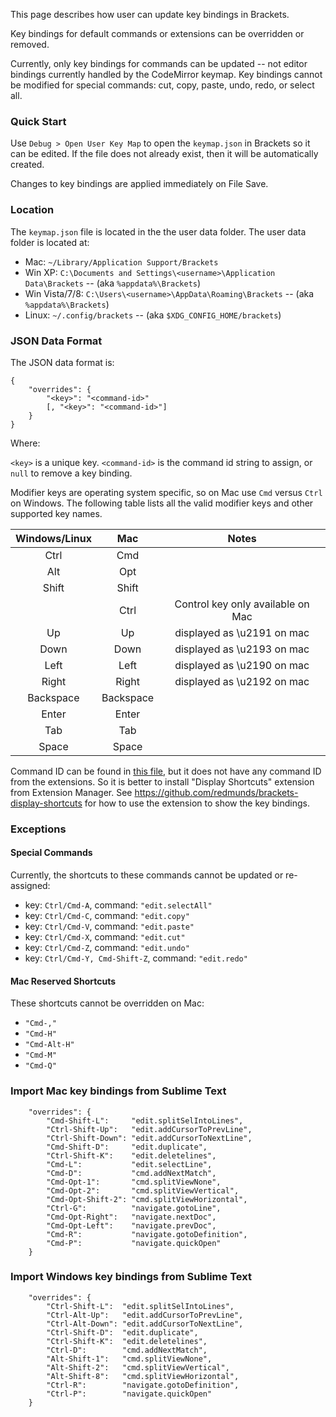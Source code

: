 This page describes how user can update key bindings in Brackets.

Key bindings for default commands or extensions can be overridden or removed.

Currently, only key bindings for commands can be updated -- not editor bindings currently handled by the CodeMirror keymap. Key bindings cannot be modified for special commands: cut, copy, paste, undo, redo, or select all.

### Quick Start
Use `Debug > Open User Key Map` to open the `keymap.json` in Brackets so it can be edited. If the file does not already exist, then it will be automatically created.

Changes to key bindings are applied immediately on File Save.

### Location
The `keymap.json` file is located in the the user data folder. The user data folder is located at:

* Mac: ```~/Library/Application Support/Brackets```
* Win XP: ```C:\Documents and Settings\<username>\Application Data\Brackets``` -- (aka ```%appdata%\Brackets```)
* Win Vista/7/8: ```C:\Users\<username>\AppData\Roaming\Brackets``` -- (aka ```%appdata%\Brackets```)
* Linux: ``~/.config/brackets`` -- (aka ```$XDG_CONFIG_HOME/brackets```)

### JSON Data Format

The JSON  data format is:

    {
        "overrides": {
            "<key>": "<command-id>"
            [, "<key>": "<command-id>"]
        }
    }

Where:

`<key>` is a unique key.
`<command-id>` is the command id string to assign, or `null` to remove a key binding.

Modifier keys are operating system specific, so on Mac use `Cmd` versus `Ctrl` on Windows. The following table lists all the valid modifier keys and other supported key names.

| Windows/Linux | Mac | Notes | 
|:--------------:|:---------------:|:--------:| 
|Ctrl|Cmd|| 
|Alt|Opt|| 
|Shift|Shift|| 
||Ctrl|Control key only available on Mac| 
|Up|Up|displayed as \u2191 on mac|
|Down|Down|displayed as \u2193 on mac|
|Left|Left|displayed as \u2190 on mac|
|Right|Right|displayed as \u2192 on mac|
|Backspace|Backspace||
|Enter|Enter||
|Tab|Tab||
|Space| Space|||

Command ID can be found in [this file](https://github.com/adobe/brackets/blob/master/src/command/Commands.js), but it does not have any command ID from the extensions. So it is better to install "Display Shortcuts" extension from Extension Manager. See https://github.com/redmunds/brackets-display-shortcuts for how to use the extension to show the key bindings.

### Exceptions

#### Special Commands
Currently, the shortcuts to these commands cannot be updated or re-assigned:
* key: `Ctrl/Cmd-A`, command: `"edit.selectAll"`
* key: `Ctrl/Cmd-C`, command: `"edit.copy"`
* key: `Ctrl/Cmd-V`, command: `"edit.paste"`
* key: `Ctrl/Cmd-X`, command: `"edit.cut"`
* key: `Ctrl/Cmd-Z`, command: `"edit.undo"`
* key: `Ctrl/Cmd-Y, Cmd-Shift-Z`, command: `"edit.redo"`

#### Mac Reserved Shortcuts
These shortcuts cannot be overridden on Mac:
* `"Cmd-,"`
* `"Cmd-H"`
* `"Cmd-Alt-H"`
* `"Cmd-M"`
* `"Cmd-Q"`

### Import Mac key bindings from Sublime Text

```
    "overrides": {
        "Cmd-Shift-L":     "edit.splitSelIntoLines",
        "Ctrl-Shift-Up":   "edit.addCursorToPrevLine",
        "Ctrl-Shift-Down": "edit.addCursorToNextLine",
        "Cmd-Shift-D":     "edit.duplicate",
        "Ctrl-Shift-K":    "edit.deletelines",
        "Cmd-L":           "edit.selectLine",
        "Cmd-D":           "cmd.addNextMatch",
        "Cmd-Opt-1":       "cmd.splitViewNone",
        "Cmd-Opt-2":       "cmd.splitViewVertical",
        "Cmd-Opt-Shift-2": "cmd.splitViewHorizontal",
        "Ctrl-G":          "navigate.gotoLine",
        "Cmd-Opt-Right":   "navigate.nextDoc",
        "Cmd-Opt-Left":    "navigate.prevDoc",
        "Cmd-R":           "navigate.gotoDefinition",
        "Cmd-P":           "navigate.quickOpen"
    }
```

### Import Windows key bindings from Sublime Text

```
    "overrides": {
        "Ctrl-Shift-L":  "edit.splitSelIntoLines",
        "Ctrl-Alt-Up":   "edit.addCursorToPrevLine",
        "Ctrl-Alt-Down": "edit.addCursorToNextLine",
        "Ctrl-Shift-D":  "edit.duplicate",
        "Ctrl-Shift-K":  "edit.deletelines",
        "Ctrl-D":        "cmd.addNextMatch",
        "Alt-Shift-1":   "cmd.splitViewNone",
        "Alt-Shift-2":   "cmd.splitViewVertical",
        "Alt-Shift-8":   "cmd.splitViewHorizontal",
        "Ctrl-R":        "navigate.gotoDefinition",
        "Ctrl-P":        "navigate.quickOpen"
    }
```
